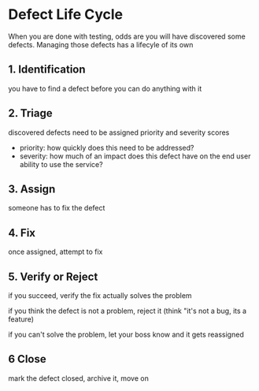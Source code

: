 # Defect Life Cycle
When you are done with testing, odds are you will have discovered some defects. Managing those defects has a lifecyle of its own

## 1. Identification
you have to find a defect before you can do anything with it

## 2. Triage
discovered defects need to be assigned priority and severity scores
- priority: how quickly does this need to be addressed?
- severity: how much of an impact does this defect have on the end user ability to use the service?

## 3. Assign
someone has to fix the defect

## 4. Fix
once assigned, attempt to fix

## 5. Verify or Reject
if you succeed, verify the fix actually solves the problem

if you think the defect is not a problem, reject it (think "it's not a bug, its a feature)

if you can't solve the problem, let your boss know and it gets reassigned

## 6 Close
mark the defect closed, archive it, move on